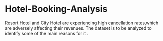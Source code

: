 # Hotel-Booking-Analysis
Resort Hotel and City Hotel are experiencing high cancellation rates,which are adversely affecting their revenues. The dataset is to be analyzed to identify some of the main reasons for it .
